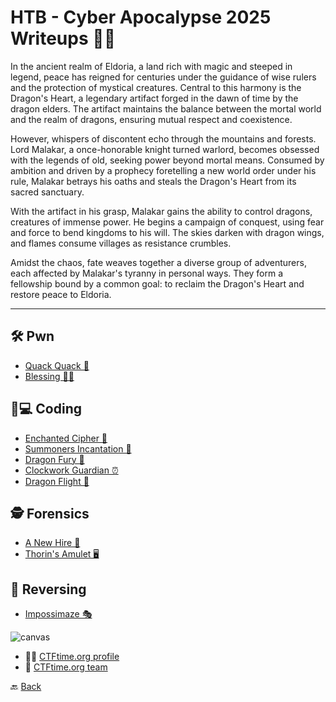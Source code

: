 # HTB - Cyber Apocalypse 2025 Writeups 🧠💥

In the ancient realm of Eldoria, a land rich with magic and steeped in legend, peace has reigned for centuries under the guidance of wise rulers and the protection of mystical creatures. Central to this harmony is the Dragon's Heart, a legendary artifact forged in the dawn of time by the dragon elders. The artifact maintains the balance between the mortal world and the realm of dragons, ensuring mutual respect and coexistence.

However, whispers of discontent echo through the mountains and forests. Lord Malakar, a once-honorable knight turned warlord, becomes obsessed with the legends of old, seeking power beyond mortal means. Consumed by ambition and driven by a prophecy foretelling a new world order under his rule, Malakar betrays his oaths and steals the Dragon's Heart from its sacred sanctuary.

With the artifact in his grasp, Malakar gains the ability to control dragons, creatures of immense power. He begins a campaign of conquest, using fear and force to bend kingdoms to his will. The skies darken with dragon wings, and flames consume villages as resistance crumbles.

Amidst the chaos, fate weaves together a diverse group of adventurers, each affected by Malakar's tyranny in personal ways. They form a fellowship bound by a common goal: to reclaim the Dragon's Heart and restore peace to Eldoria.

---

## 🛠️ Pwn
- [Quack Quack 🦆](./pwn/Quack%20Quack)
- [Blessing 🙏✨](./pwn/Blessing)

## 🧠💻 Coding
- [Enchanted Cipher 🔐](./coding/Enchanted%20Cipher)
- [Summoners Incantation 🔮](./coding/Summoners%20Incantation)
- [Dragon Fury 🐉](./coding/Dragon%20Fury)
- [Clockwork Guardian ⏰](./coding/Clockwork%20Guardian)
- [Dragon Flight 🛫](./coding/Dragon%20Flight)

## 🕵️ Forensics
- [A New Hire 📁](./forensics/A%20New%20Hire)
- [Thorin's Amulet 🖥️](./forensics/Thorin%27s%20Amulet)

## 🔎 Reversing
- [Impossimaze 🎭](./reversing/Impossimaze)

![canvas](https://github.com/user-attachments/assets/8e1a4f97-bc1b-4273-8211-cfef709750b6)

- 🧑‍💻 [CTFtime.org profile](https://ctftime.org/user/222223)
- 🤝 [CTFtime.org team](https://ctftime.org/team/376125)

🔙 [Back](../../)
